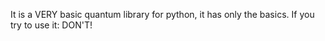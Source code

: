It is a VERY basic quantum library for python, it has only the basics. 
If you try to use it: DON'T!
